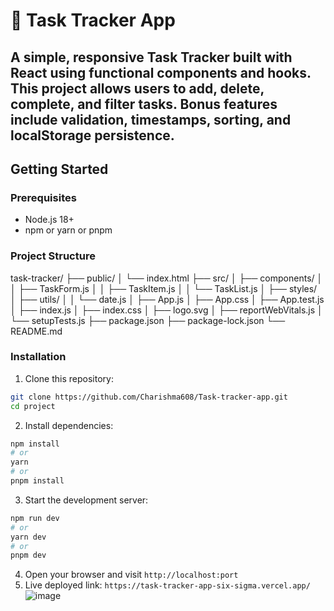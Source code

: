 # 📝 Task Tracker App
## A simple, responsive Task Tracker built with React using functional components and hooks. This project allows users to add, delete, complete, and filter tasks. Bonus features include validation, timestamps, sorting, and localStorage persistence.

## Getting Started

### Prerequisites

- Node.js 18+ 
- npm or yarn or pnpm

### Project Structure

task-tracker/
├── public/
│   └── index.html
├── src/
│   ├── components/
│   │   ├── TaskForm.js
│   │   ├── TaskItem.js
│   │   └── TaskList.js
│   ├── styles/               
│   ├── utils/
│   │   └── date.js
│   ├── App.js
│   ├── App.css
│   ├── App.test.js
│   ├── index.js
│   ├── index.css
│   ├── logo.svg
│   ├── reportWebVitals.js
│   └── setupTests.js
├── package.json
├── package-lock.json
└── README.md

### Installation

1. Clone this repository:
```bash
git clone https://github.com/Charishma608/Task-tracker-app.git
cd project
```

2. Install dependencies:
```bash
npm install
# or
yarn
# or
pnpm install
```

3. Start the development server:
```bash
npm run dev
# or
yarn dev
# or
pnpm dev
```

4. Open your browser and visit `http://localhost:port`
5. Live deployed link: `https://task-tracker-app-six-sigma.vercel.app/`
 ![image](https://github.com/user-attachments/assets/ec58dc31-f200-494a-a46b-10a2ae502f23)

